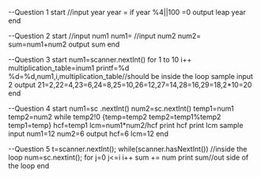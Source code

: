 --Question 1
start
//input year
year =
if year %4||100 =0
output leap year
end

--Question 2
start
//input num1
num1=
//input num2
num2=
sum=num1+num2
output sum
end

--Question 3
start
num1=scanner.nextInt()
for 1 to 10 i++
multiplication_table=inum1
printf=%d %d=%d,num1,i,multiplication_table//should be inside the loop
sample input 2
output 21=2,22=4,23=6,24=8,25=10,26=12,27=14,28=16,29=18,2*10=20
end

--Question 4
start
num1=sc	.nextInt()
num2=sc.nextInt()
temp1=num1
temp2=num2
while temp2!0
{temp=temp2
temp2=temp1%temp2
temp1=temp}
hcf=temp1
lcm=num1*num2/hcf
print hcf
print lcm
sample input num1=12 num2=6
output hcf=6 lcm=12
end

--Question 5
t=scanner.nextInt();
while(scanner.hasNextInt())
//inside the loop
num=sc.nextint();
for j=0 j<=i i++
sum += num
print sum//out side of the loop
end